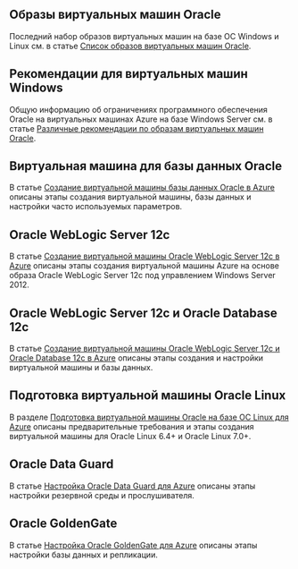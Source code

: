 
 
## Образы виртуальных машин Oracle

Последний набор образов виртуальных машин на базе ОС Windows и Linux см. в статье [Список образов виртуальных машин Oracle](../articles/virtual-machines/virtual-machines-linux-classic-oracle-images.md).

## Рекомендации для виртуальных машин Windows

Общую информацию об ограничениях программного обеспечения Oracle на виртуальных машинах Azure на базе Windows Server см. в статье [Различные рекомендации по образам виртуальных машин Oracle](../articles/virtual-machines/virtual-machines-windows-classic-oracle-considerations.md).

## Виртуальная машина для базы данных Oracle

В статье [Создание виртуальной машины базы данных Oracle в Azure](../articles/virtual-machines/virtual-machines-windows-classic-create-oracle-database.md) описаны этапы создания виртуальной машины, базы данных и настройки часто используемых параметров.

## Oracle WebLogic Server 12c

В статье [Создание виртуальной машины Oracle WebLogic Server 12c в Azure](../articles/virtual-machines/virtual-machines-windows-create-oracle-weblogic-server-12c.md) описаны этапы создания виртуальной машины Azure на основе образа Oracle WebLogic Server 12c под управлением Windows Server 2012.

## Oracle WebLogic Server 12c и Oracle Database 12c

В статье [Создание виртуальной машины Oracle WebLogic Server 12c и Oracle Database 12c в Azure](../articles/virtual-machines/virtual-machines-windows-create-oracle-weblogic-server-12c-database.md) описаны этапы создания и настройки виртуальной машины и базы данных.

## Подготовка виртуальной машины Oracle Linux

В разделе [Подготовка виртуальной машины Oracle на базе ОС Linux для Azure](../articles/virtual-machines/virtual-machines-linux-prepare-oracle.md) описаны предварительные требования и этапы создания виртуальной машины для Oracle Linux 6.4+ и Oracle Linux 7.0+.

## Oracle Data Guard

В статье [Настройка Oracle Data Guard для Azure](../articles/virtual-machines/virtual-machines-windows-classic-configure-oracle-data-guard.md) описаны этапы настройки резервной среды и прослушивателя.

## Oracle GoldenGate

В статье [Настройка Oracle GoldenGate для Azure](../articles/virtual-machines/virtual-machines-windows-classic-configure-oracle-goldengate.md) описаны этапы настройки базы данных и репликации.

<!---HONumber=AcomDC_0330_2016-->